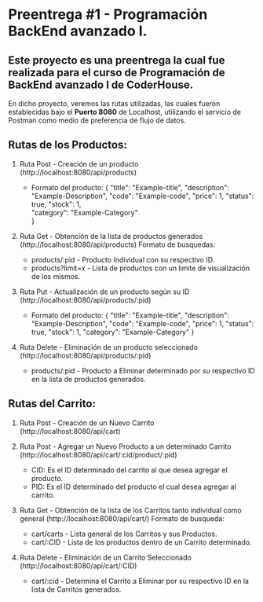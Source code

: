 # Preentrega #1 - Programación BackEnd avanzado I.

## Este proyecto es una preentrega la cual fue realizada para el curso de Programación de BackEnd avanzado I de CoderHouse.
En dicho proyecto, veremos las rutas utilizadas, las cuales fueron establecidas bajo el **Puerto 8080** de Localhost, utilizando el servicio de Postman como medio de preferencia de flujo de datos.

## **Rutas de los Productos**:

1. Ruta Post - Creación de un producto (http://localhost:8080/api/products)
   - Formato del producto:
   {
    "title": "Example-title",
    "description": "Example-Description",
    "code": "Example-code",
    "price": 1,
    "status": true,
    "stock": 1,                                                                                                                                                                 
    "category": "Example-Category"                                                                                                                                                         
  }

2. Ruta Get - Obtención de la lista de productos generados (http://localhost:8080/api/products)
   Formato de busquedas:
     - products/:pid - Producto Individual con su respectivo ID.
     - products?limit=x - Lista de productos con un limite de visualización de los mismos.
  
3. Ruta Put - Actualización de un producto según su ID (http://localhost:8080/api/products/:pid)
   - Formato del producto:
   {
    "title": "Example-title",
    "description": "Example-Description",
    "code": "Example-code",
    "price": 1,
    "status": true,
    "stock": 1,
    "category": "Example-Category" 
  }

4. Ruta Delete -  Eliminación de un producto seleccionado (http://localhost:8080/api/products/:pid)
   - products/:pid - Producto a Eliminar determinado por su respectivo ID en la lista de productos generados.

  
## **Rutas del Carrito**:

1. Ruta Post - Creación de un Nuevo Carrito (http://localhost:8080/api/cart)

2. Ruta Post - Agregar un Nuevo Producto a un determinado Carrito (http://localhost:8080/api/cart/:cid/product/:pid)
   - CID: Es el ID determinado del carrito al que desea agregar el producto.
   - PID: Es el ID determinado del producto el cual desea agregar al carrito.

3. Ruta Get - Obtención de la lista de los Carritos tanto individual como general (http://localhost:8080/api/cart/)
   Formato de busqueda:
   - cart/carts - Lista general de los Carritos y sus Productos.
   - cart/:CID - Lista de los productos dentro de un Carrito determinado.
  
4. Ruta Delete - Eliminación de un Carrito Seleccionado (http://localhost:8080/api/cart/:CID)
   - cart/:cid - Determina el Carrito a Eliminar por su respectivo ID en la lista de Carritos generados.

